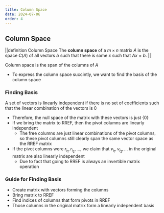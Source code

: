 ```yaml
---
title: Column Space
date: 2024-07-06
order: 4
---
```


## Column Space

||definition Column Space
The **column space** of a $m \times n$ matrix $A$ is the space $C(A)$ of all vectors $b$ such that there is some $x$ such that $Ax = b$.
||

Column space is the span of the columns of $A$

- To express the column space succintly, we want to find the basis of the column space

### Finding Basis

A set of vectors is linearly independent if there is no set of coefficients such that the linear combination of the vectors is $0$

- Therefore, the null space of the matrix with these vectors is just $\{0\}$
- If we bring the matrix to RREF, then the pivot columns are linearly independent
  - The free columns are just linear combinations of the pivot columns, so these pivot columns still clearly span the same vector space as the RREF matrix
- If the pivot columns were $r_{i_1}, r_{i_2}, \dots$, we claim that $v_{i_1}, v_{i_2}, \dots$ in the original matrix are also linearly independent
  - Due to fact that going to RREF is always an invertible matrix operation

### Guide for Finding Basis

- Create matrix with vectors forming the columns
- Bring matrix to RREF
- Find indices of columns that form pivots in RREF
- Those columns in the original matrix form a linearly independent basis
